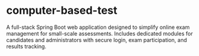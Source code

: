 # computer-based-test
A full-stack Spring Boot web application designed to simplify online exam management for small-scale assessments. Includes dedicated modules for candidates and administrators with secure login, exam participation, and results tracking.
